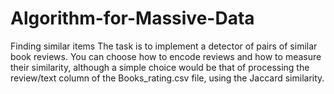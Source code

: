 # Algorithm-for-Massive-Data

Finding similar items
The task is to implement a detector of pairs of similar book reviews. You can choose how to encode reviews and how to measure their similarity, although a simple choice would be that of processing the review/text column of the Books_rating.csv file, using the Jaccard similarity.
